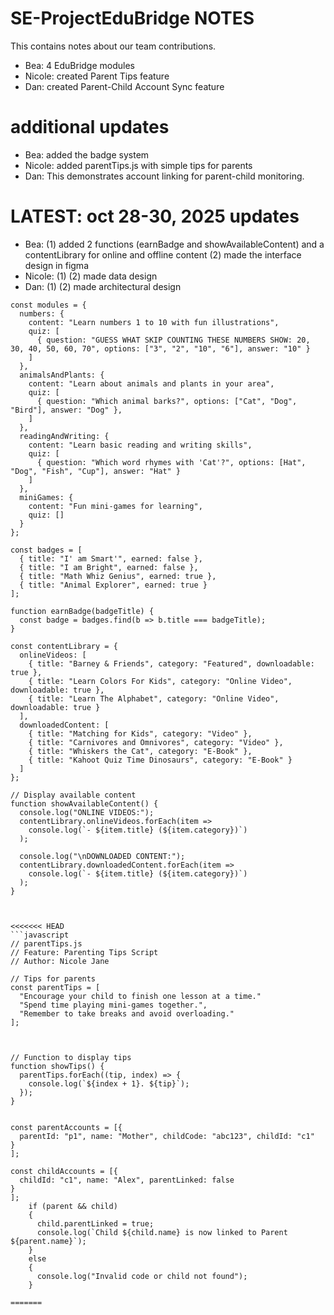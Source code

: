 # SE-ProjectEduBridge NOTES

This contains notes about our team contributions.
- Bea: 4 EduBridge modules
- Nicole: created Parent Tips feature 
- Dan: created Parent-Child Account Sync feature

# additional updates
- Bea: added the badge system
- Nicole: added parentTips.js with simple tips for parents  
- Dan: This demonstrates account linking for parent-child monitoring.

# LATEST: oct 28-30, 2025 updates
- Bea: (1) added 2 functions (earnBadge and showAvailableContent) and a contentLibrary for online and offline content
       (2) made the interface design in figma
- Nicole: (1) 
          (2) made data design
- Dan: (1)
       (2) made architectural design


```javasacript
const modules = {
  numbers: {
    content: "Learn numbers 1 to 10 with fun illustrations",
    quiz: [
      { question: "GUESS WHAT SKIP COUNTING THESE NUMBERS SHOW: 20, 30, 40, 50, 60, 70", options: ["3", "2", "10", "6"], answer: "10" }
    ]
  },
  animalsAndPlants: {
    content: "Learn about animals and plants in your area",
    quiz: [
      { question: "Which animal barks?", options: ["Cat", "Dog", "Bird"], answer: "Dog" },
    ]
  },
  readingAndWriting: {
    content: "Learn basic reading and writing skills",
    quiz: [
      { question: "Which word rhymes with 'Cat'?", options: [Hat", "Dog", "Fish", "Cup"], answer: "Hat" }
    ]
  },
  miniGames: {
    content: "Fun mini-games for learning",
    quiz: []
  }
};

const badges = [
  { title: "I' am Smart'", earned: false },
  { title: "I am Bright", earned: false },
  { title: "Math Whiz Genius", earned: true },
  { title: "Animal Explorer", earned: true }
];

function earnBadge(badgeTitle) {
  const badge = badges.find(b => b.title === badgeTitle);
}

const contentLibrary = {
  onlineVideos: [
    { title: "Barney & Friends", category: "Featured", downloadable: true },
    { title: "Learn Colors For Kids", category: "Online Video", downloadable: true },
    { title: "Learn The Alphabet", category: "Online Video", downloadable: true }
  ],
  downloadedContent: [
    { title: "Matching for Kids", category: "Video" },
    { title: "Carnivores and Omnivores", category: "Video" },
    { title: "Whiskers the Cat", category: "E-Book" },
    { title: "Kahoot Quiz Time Dinosaurs", category: "E-Book" }
  ]
};

// Display available content
function showAvailableContent() {
  console.log("ONLINE VIDEOS:");
  contentLibrary.onlineVideos.forEach(item =>
    console.log(`- ${item.title} (${item.category})`)
  );

  console.log("\nDOWNLOADED CONTENT:");
  contentLibrary.downloadedContent.forEach(item =>
    console.log(`- ${item.title} (${item.category})`)
  );
}



<<<<<<< HEAD
```javascript
// parentTips.js
// Feature: Parenting Tips Script
// Author: Nicole Jane

// Tips for parents
const parentTips = [
  "Encourage your child to finish one lesson at a time."
  "Spend time playing mini-games together.",
  "Remember to take breaks and avoid overloading."
];



// Function to display tips
function showTips() {
  parentTips.forEach((tip, index) => {
    console.log(`${index + 1}. ${tip}`);
  });
}


const parentAccounts = [{ 
  parentId: "p1", name: "Mother", childCode: "abc123", childId: "c1" 
}
];

const childAccounts = [{ 
  childId: "c1", name: "Alex", parentLinked: false 
}
];
    if (parent && child) 
    {
      child.parentLinked = true;
      console.log(`Child ${child.name} is now linked to Parent ${parent.name}`);
    } 
    else 
    {
      console.log("Invalid code or child not found");
    }

=======
